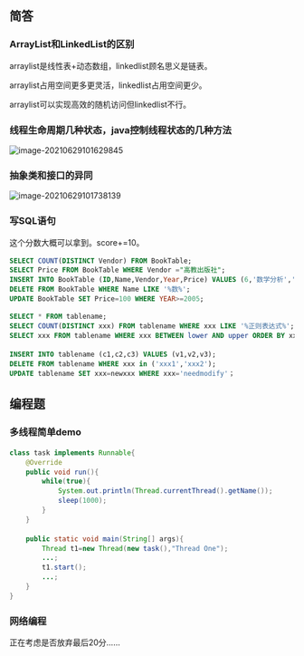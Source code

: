 

## 简答

### ArrayList和LinkedList的区别

arraylist是线性表+动态数组，linkedlist顾名思义是链表。

arraylist占用空间更多更灵活，linkedlist占用空间更少。

arraylist可以实现高效的随机访问但linkedlist不行。



### 线程生命周期几种状态，java控制线程状态的几种方法

![image-20210629101629845](.\..\..\typora-user-images\image-20210629101629845.png)



### 抽象类和接口的异同

![image-20210629101738139](.\..\..\typora-user-images\image-20210629101738139.png)



### 写SQL语句

这个分数大概可以拿到。score+=10。

```sql
SELECT COUNT(DISTINCT Vendor) FROM BookTable;
SELECT Price FROM BookTable WHERE Vendor ="高教出版社";
INSERT INTO BookTable (ID,Name,Vendor,Year,Price) VALUES (6,'数学分析','东南大学出版社',2018,85);
DELETE FROM BookTable WHERE Name LIKE '%数%';
UPDATE BookTable SET Price=100 WHERE YEAR>=2005;
```

```sql
SELECT * FROM tablename;
SELECT COUNT(DISTINCT xxx) FROM tablename WHERE xxx LIKE '%正则表达式%';
SELECT xxx FROM tablename WHERE xxx BETWEEN lower AND upper ORDER BY xxx_for_sort DESC / ASC

INSERT INTO tablename (c1,c2,c3) VALUES (v1,v2,v3);
DELETE FROM tablename WHERE xxx in ('xxx1','xxx2');
UPDATE tablename SET xxx=newxxx WHERE xxx='needmodify'；
```



## 编程题

### 多线程简单demo

```java
class task implements Runnable{
    @Override
    public void run(){
        while(true){
            System.out.println(Thread.currentThread().getName());
            sleep(1000);
        }
    }
    
    public static void main(String[] args){
        Thread t1=new Thread(new task(),"Thread One");
        ...;
        t1.start();
        ...;
    }
}
```

### 网络编程

正在考虑是否放弃最后20分……



























